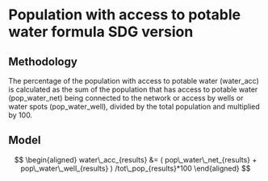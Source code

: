 # Population with access to potable water formula SDG version

## Methodology

The percentage of the population with access to potable water (water_acc) is calculated as the sum of the population that has access to potable water (pop_water_net) being connected to the network or access by wells or water spots (pop_water_well), divided by the total population and multiplied by 100.

## Model

```math

\begin{aligned}

water\_acc_{results} &= ( pop\_water\_net_{results} + pop\_water\_well_{results} )
/tot\_pop_{results}*100

\end{aligned}

```

